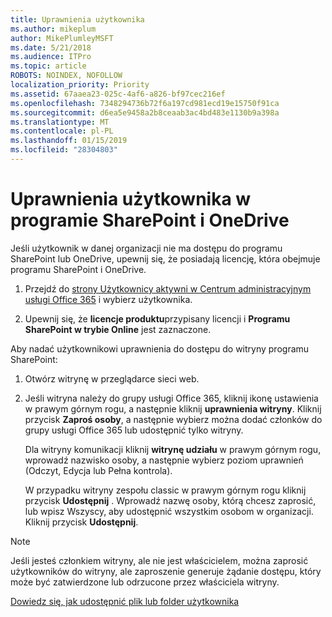 ```yaml
---
title: Uprawnienia użytkownika
ms.author: mikeplum
author: MikePlumleyMSFT
ms.date: 5/21/2018
ms.audience: ITPro
ms.topic: article
ROBOTS: NOINDEX, NOFOLLOW
localization_priority: Priority
ms.assetid: 67aaea23-025c-4af6-a826-bf97cec216ef
ms.openlocfilehash: 7348294736b72f6a197cd981ecd19e15750f91ca
ms.sourcegitcommit: d6ea5e9458a2b8ceaab3ac4bd483e1130b9a398a
ms.translationtype: MT
ms.contentlocale: pl-PL
ms.lasthandoff: 01/15/2019
ms.locfileid: "28304803"
---
```

# <a name="user-permissions-in-sharepoint-and-onedrive"></a>Uprawnienia użytkownika w programie SharePoint i OneDrive

Jeśli użytkownik w danej organizacji nie ma dostępu do programu SharePoint lub OneDrive, upewnij się, że posiadają licencję, która obejmuje programu SharePoint i OneDrive. 
  
1. Przejdź do [strony Użytkownicy aktywni w Centrum administracyjnym usługi Office 365](https://portal.office.com/adminportal/home#/users) i wybierz użytkownika. 
    
2. Upewnij się, że **licencje produktu**przypisany licencji i **Programu SharePoint w trybie Online** jest zaznaczone. 
    
 Aby nadać użytkownikowi uprawnienia do dostępu do witryny programu SharePoint: 
  
1. Otwórz witrynę w przeglądarce sieci web.
    
2. Jeśli witryna należy do grupy usługi Office 365, kliknij ikonę ustawienia w prawym górnym rogu, a następnie kliknij **uprawnienia witryny**. Kliknij przycisk **Zaproś osoby**, a następnie wybierz można dodać członków do grupy usługi Office 365 lub udostępnić tylko witryny. 
    
    Dla witryny komunikacji kliknij **witrynę udziału** w prawym górnym rogu, wprowadź nazwisko osoby, a następnie wybierz poziom uprawnień (Odczyt, Edycja lub Pełna kontrola). 
    
    W przypadku witryny zespołu classic w prawym górnym rogu kliknij przycisk **Udostępnij** . Wprowadź nazwę osoby, którą chcesz zaprosić, lub wpisz Wszyscy, aby udostępnić wszystkim osobom w organizacji. Kliknij przycisk **Udostępnij**.
    
> [!NOTE]
> Jeśli jesteś członkiem witryny, ale nie jest właścicielem, można zaprosić użytkowników do witryny, ale zaproszenie generuje żądanie dostępu, który może być zatwierdzone lub odrzucone przez właściciela witryny. 
  
[Dowiedz się, jak udostępnić plik lub folder użytkownika](https://go.microsoft.com/fwlink/?linkid=533408)
  

